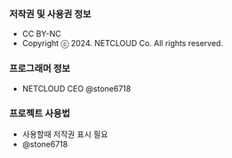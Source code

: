 ### 저작권 및 사용권 정보
- CC BY-NC
- Copyright ⓒ 2024. NETCLOUD Co. All rights reserved.
### 프로그래머 정보
- NETCLOUD CEO @stone6718
### 프로젝트 사용법
- 사용할때 저작권 표시 필요
- @stone6718

